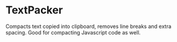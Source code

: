 TextPacker
==========

Compacts text copied into clipboard, removes line breaks and extra spacing. Good for compacting Javascript code as well.
